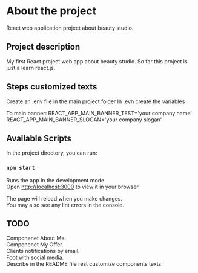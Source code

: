 # About the project

React web application project about beauty studio.

## Project description 

My first React project web app about beauty studio. So far this project is just a learn react.js.

## Steps customized texts

Create an .env file in the main project folder
In .evn create the variables

To main banner:
REACT_APP_MAIN_BANNER_TEST='your company name'
REACT_APP_MAIN_BANNER_SLOGAN='your company slogan' 

## Available Scripts

In the project directory, you can run:

### `npm start`

Runs the app in the development mode.\
Open [http://localhost:3000](http://localhost:3000) to view it in your browser.

The page will reload when you make changes.\
You may also see any lint errors in the console.

## TODO

Componenet About Me. \
Componenet My Offer. \
Clients notifications by email. \
Foot with social media. \
Describe in the README file rest customize components texts.
